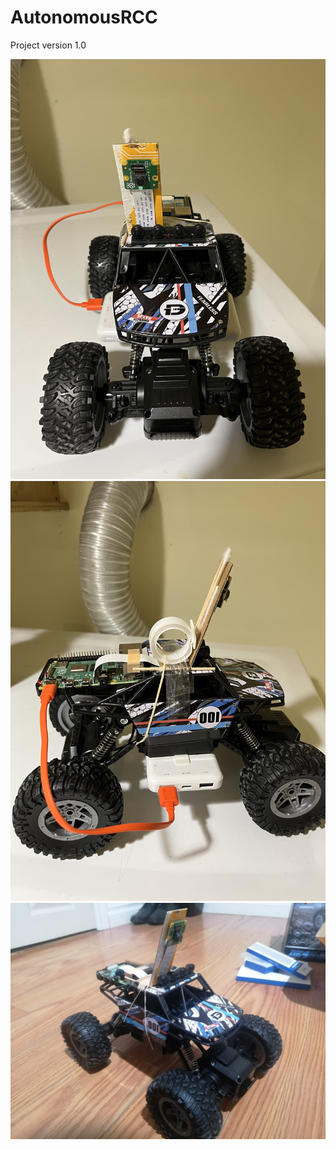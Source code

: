 # AutonomousRCC
Project version 1.0

<img title="Plot" alt="Diagram" src="https://github.com/jay-esh/AutonomousRCC/blob/main/CarPicsProgress/IMG_0940.jpg">
<img title="Plot" alt="Diagram" src="https://github.com/jay-esh/AutonomousRCC/blob/main/CarPicsProgress/IMG_0943.jpg">
<img title="Plot" alt="Diagram" src="https://github.com/jay-esh/AutonomousRCC/blob/main/CarPicsProgress/installedPiCam.jpeg">

